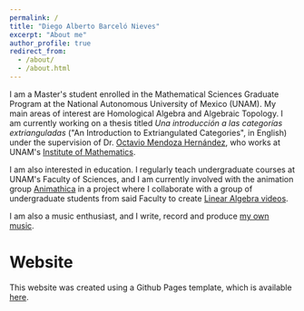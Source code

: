 ```yaml
---
permalink: /
title: "Diego Alberto Barceló Nieves"
excerpt: "About me"
author_profile: true
redirect_from: 
  - /about/
  - /about.html
---
```


I am a Master's student enrolled in the Mathematical Sciences Graduate Program at the National Autonomous University of Mexico (UNAM). My main areas of interest are Homological Algebra and Algebraic Topology. I am currently working on a thesis titled _Una introducción a las categorías extrianguladas_ ("An Introduction to Extriangulated Categories", in English) under the supervision of Dr. [Octavio Mendoza Hernández](https://www.matem.unam.mx/fsd/omendoza), who works at UNAM's [Institute of Mathematics](https://www.matem.unam.mx/).

I am also interested in education. I regularly teach undergraduate courses at UNAM's Faculty of Sciences, and I am currently involved with the animation group [Animathica](https://github.com/animathica) in a project where I collaborate with a group of undergraduate students from said Faculty to create [Linear Algebra videos](https://www.youtube.com/watch?v=7oO6xXpaTLk).

I am also a music enthusiast, and I write, record and produce [my own music](https://www.youtube.com/watch?v=6rM7Q_QrzQk).

Website
======
This website was created using a Github Pages template, which is available [here](https://github.com/academicpages).
